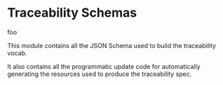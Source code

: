# Traceability Schemas

foo

This module contains all the JSON Schema used to build the traceability vocab.

It also contains all the programmatic update code for automatically generating the resources used to produce the traceability spec.
